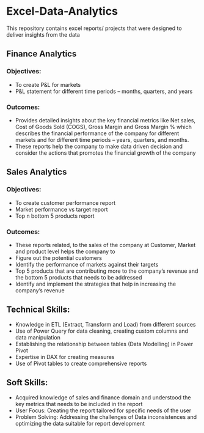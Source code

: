 # Excel-Data-Analytics
This repository contains excel reports/ projects that were designed to deliver insights from the data

## Finance Analytics

### Objectives:
- To create P&L for markets
- P&L statement for different time periods – months, quarters, and years


### Outcomes:
- Provides detailed insights about the key financial metrics like Net sales, Cost of Goods Sold (COGS), Gross Margin and Gross Margin % which describes the financial performance of the company for different markets and for different time periods – years, quarters, and months. 
- These reports help the company to make data driven decision and consider the actions that promotes the financial growth of the company


## Sales Analytics

### Objectives: 
- To create customer performance report
- Market performance vs target report
- Top n bottom 5 products report

### Outcomes: 
- These reports related, to the sales of the company at Customer, Market and product level helps the company to 
- Figure out the potential customers 
- Identify the performance of markets against their targets 
- Top 5 products that are contributing more to the company’s revenue and the bottom 5 products that needs to be addressed
- Identify and implement the strategies that help in increasing the company’s revenue 


## Technical Skills:
- Knowledge in ETL (Extract, Transform and Load) from different sources
- Use of Power Query for data cleaning, creating custom columns and data manipulation
- Establishing the relationship between tables (Data Modelling) in Power Pivot
- Expertise in DAX for creating measures
- Use of Pivot tables to create comprehensive reports

## Soft Skills:
- Acquired knowledge of sales and finance domain and understood the key metrics that needs to be included in the report
- User Focus:  Creating the report tailored for specific needs of the user
- Problem Solving: Addressing the challenges of Data inconsistences and optimizing the data suitable for report development


